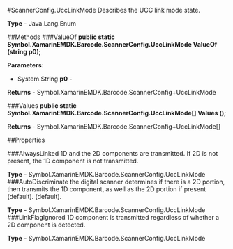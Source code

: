 #ScannerConfig.UccLinkMode
Describes the UCC link mode state.

**Type** - Java.Lang.Enum

##Methods
###ValueOf
**public static Symbol.XamarinEMDK.Barcode.ScannerConfig.UccLinkMode ValueOf (string p0);**


        

**Parameters:** 

* System.String **p0** - 
        

**Returns** - Symbol.XamarinEMDK.Barcode.ScannerConfig+UccLinkMode

###Values
**public static Symbol.XamarinEMDK.Barcode.ScannerConfig.UccLinkMode[] Values ();**


        


**Returns** - Symbol.XamarinEMDK.Barcode.ScannerConfig+UccLinkMode[]

##Properties

###AlwaysLinked
1D and the 2D components are transmitted. If 2D is not present, the 1D component is not transmitted.

**Type** - Symbol.XamarinEMDK.Barcode.ScannerConfig.UccLinkMode
###AutoDiscriminate
the digital scanner determines if there is a 2D portion, then transmits the 1D component, as well as the 2D portion if present (default). (default).

**Type** - Symbol.XamarinEMDK.Barcode.ScannerConfig.UccLinkMode
###LinkFlagIgnored
1D component is transmitted regardless of whether a 2D component is detected.

**Type** - Symbol.XamarinEMDK.Barcode.ScannerConfig.UccLinkMode


